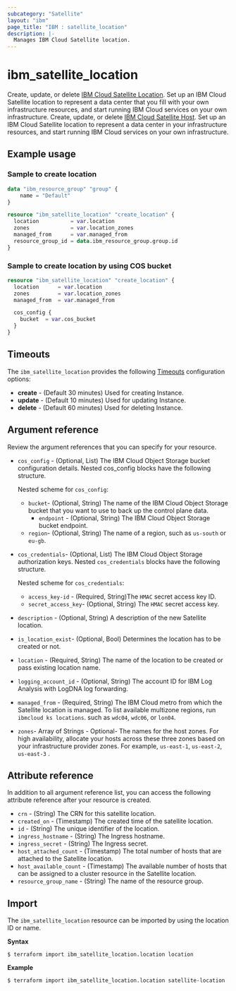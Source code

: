 ```yaml
---
subcategory: "Satellite"
layout: "ibm"
page_title: "IBM : satellite_location"
description: |-
  Manages IBM Cloud Satellite location.
---
```


# ibm_satellite_location

Create, update, or delete [IBM Cloud Satellite Location](https://cloud.ibm.com/docs/satellite?topic=satellite-locations). Set up an IBM Cloud Satellite location to represent a data center that you fill with your own infrastructure resources, and start running IBM Cloud services on your own infrastructure.
Create, update, or delete [IBM Cloud Satellite Host](https://cloud.ibm.com/docs/satellite?topic=satellite-locations). Set up an IBM Cloud Satellite location to represent a data center in your infrastructure resources, and start running IBM Cloud services on your own infrastructure.


## Example usage

### Sample to create location

```terraform
data "ibm_resource_group" "group" {
    name = "Default"
}

resource "ibm_satellite_location" "create_location" {
  location          = var.location
  zones             = var.location_zones
  managed_from      = var.managed_from
  resource_group_id = data.ibm_resource_group.group.id
}

```

###  Sample to create location by using COS bucket

```terraform
resource "ibm_satellite_location" "create_location" {
  location      = var.location
  zones         = var.location_zones
  managed_from  = var.managed_from  

  cos_config {
    bucket  = var.cos_bucket
  }
}
```

## Timeouts

The `ibm_satellite_location` provides the following [Timeouts](https://www.terraform.io/docs/language/resources/syntax.html) configuration options:

- **create** - (Default 30 minutes) Used for creating Instance.
- **update** - (Default 10 minutes) Used for updating Instance.
- **delete** - (Default 60 minutes) Used for deleting Instance.


## Argument reference
Review the argument references that you can specify for your resource. 

- `cos_config` - (Optional, List) The IBM Cloud Object Storage bucket configuration details. Nested cos_config blocks have the following structure.

  Nested scheme for `cos_config`:
  - `bucket`- (Optional, String) The name of the IBM Cloud Object Storage bucket that you want to use to back up the control plane data.
	- `endpoint` - (Optional, String) The IBM Cloud Object Storage bucket endpoint.
  - `region`- (Optional, String) The name of a region, such as `us-south` or `eu-gb`.
- `cos_credentials`- (Optional, List) The IBM Cloud Object Storage authorization keys. Nested `cos_credentials` blocks have the following structure.

  Nested scheme for `cos_credentials`:
  - `access_key-id` - (Required, String)The `HMAC` secret access key ID.
  - `secret_access_key`-  (Optional, String) The `HMAC` secret access key.
- `description` - (Optional, String)  A description of the new Satellite location.
- `is_location_exist`- (Optional, Bool) Determines the location has to be created or not.
- `location` - (Required, String) The name of the location to be created or pass existing location name.
- `logging_account_id` - (Optional, String) The account ID for IBM Log Analysis with LogDNA log forwarding.
- `managed_from` - (Required, String) The IBM Cloud metro from which the Satellite location is managed. To list available multizone regions, run `ibmcloud ks locations`. such as `wdc04`, `wdc06`, or `lon04`.
- `zones`- Array of Strings - Optional- The names for the host zones. For high availability, allocate your hosts across these three zones based on your infrastructure provider zones. For example, `us-east-1`, `us-east-2`, `us-east-3` .


## Attribute reference
In addition to all argument reference list, you can access the following attribute reference after your resource is created.

- `crn` - (String) The CRN for this satellite location.
- `created_on` - (Timestamp) The created time of the satellite location.
- `id` - (String) The unique identifier of the location.
- `ingress_hostname` - (String) The Ingress hostname.
- `ingress_secret` - (String) The Ingress secret.
- `host_attached_count` - (Timestamp) The total number of hosts that are attached to the Satellite location.
- `host_available_count` - (Timestamp) The available number of hosts that can be assigned to a cluster resource in the Satellite location.
- `resource_group_name` - (String) The name of the resource group.

## Import

The `ibm_satellite_location` resource can be imported by using the location ID or name.

**Syntax**

```
$ terraform import ibm_satellite_location.location location
```

**Example**

```
$ terraform import ibm_satellite_location.location satellite-location
```
